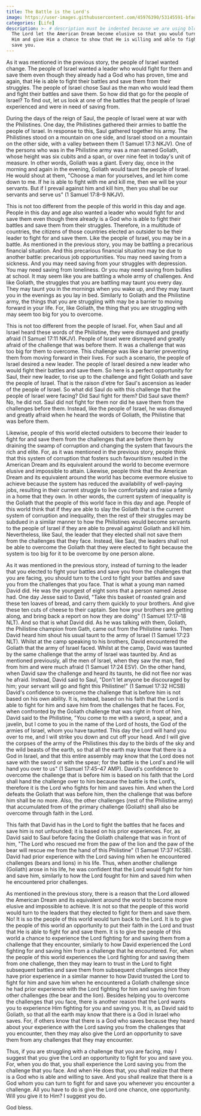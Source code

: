 ```yaml
---
title: The Battle is the Lord's
image: https://user-images.githubusercontent.com/45976390/53145591-bfad6f80-356e-11e9-813e-fda05dcf15a6.jpg
categories: [Life]
description: >- # description must be indented because we are using block scalar
  The Lord let the American Dream become elusive so that you would turn back to
  Him and give Him a chance to show that He is willing and able to fight for and
  save you.
---
```


As it was mentioned in the previous story, the people of Israel wanted change.
The people of Israel wanted a leader who would fight for them and save them even
though they already had a God who has proven, time and again, that He is able to
fight their battles and save them from their struggles. The people of Israel
chose Saul as the man who would lead them and fight their battles and save them.
So how did that go for the people of Israel? To find out, let us look at one of
the battles that the people of Israel experienced and were in need of saving
from.

During the days of the reign of Saul, the people of Israel were at war with the
Philistines. One day, the Philistines gathered their armies to battle the people
of Israel. In response to this, Saul gathered together his army. The Philistines
stood on a mountain on one side, and Israel stood on a mountain on the other
side, with a valley between them (1 Samuel 17:3 NKJV). One of the persons who
was in the Philistine army was a man named Goliath, whose height was six cubits
and a span, or over nine feet in today's unit of measure. In other words,
Goliath was a giant. Every day, once in the morning and again in the evening,
Goliath would taunt the people of Israel. He would shout at them, "Choose a man
for yourselves, and let him come down to me. If he is able to fight with me and
kill me, then we will be your servants. But if I prevail against him and kill
him, then you shall be our servants and serve us" (1 Samuel 17:8–9 NKJV).

This is not too different from the people of this world in this day and age.
People in this day and age also wanted a leader who would fight for and save
them even though there already is a God who is able to fight their battles and
save them from their struggles. Therefore, in a multitude of countries, the
citizens of those countries elected an outsider to be their leader to fight for
and save them. Like the people of Israel, you may be in a battle. As mentioned
in the previous story, you may be battling a precarious financial situation. And
this precarious financial situation may be due to another battle: precarious job
opportunities. You may need saving from a sickness. And you may need saving from
your struggles with depression. You may need saving from loneliness. Or you may
need saving from bullies at school. It may seem like you are battling a whole
army of challenges. And like Goliath, the struggles that you are battling may
taunt you every day. They may taunt you in the mornings when you wake up, and
they may taunt you in the evenings as you lay in bed. Similarly to Goliath and
the Philistine army, the things that you are struggling with may be a barrier to
moving forward in your life. For, like Goliath, the thing that you are
struggling with may seem too big for you to overcome.

This is not too different from the people of Israel. For, when Saul and all
Israel heard these words of the Philistine, they were dismayed and greatly
afraid (1 Samuel 17:11 NKJV). People of Israel were dismayed and greatly afraid
of the challenge that was before them. It was a challenge that was too big for
them to overcome. This challenge was like a barrier preventing them from moving
forward in their lives. For such a scenario, the people of Israel desired a new
leader. The people of Israel desired a new leader who would fight their battles
and save them. So here is a perfect opportunity for Saul, their new leader, to
rise up to the challenge and fight Goliath and save the people of Israel. That
is the raison d'etre for Saul's ascension as leader of the people of Israel. So
what did Saul do with this challenge that the people of Israel were facing? Did
Saul fight for them? Did Saul save them? No, he did not. Saul did not fight for
them nor did he save them from the challenges before them. Instead, like the
people of Israel, he was dismayed and greatly afraid when he heard the words of
Goliath, the Philistine that was before them.

Likewise, people of this world elected outsiders to become their leader to fight
for and save them from the challenges that are before them by draining the swamp
of corruption and changing the system that favours the rich and elite. For, as
it was mentioned in the previous story, people think that this system of
corruption that fosters such favouritism resulted in the American Dream and its
equivalent around the world to become evermore elusive and impossible to attain.
Likewise, people think that the American Dream and its equivalent around the
world has become evermore elusive to achieve because the system has reduced the
availability of well-paying jobs, resulting in their current struggle to live
comfortably and raise a family in a home that they own. In other words, the
current system of inequality is the Goliath that the people of this world face
in this day and age. People of this world think that if they are able to slay
the Goliath that is the current system of corruption and inequality, then the
rest of their struggles may be subdued in a similar manner to how the
Philistines would become servants to the people of Israel if they are able to
prevail against Goliath and kill him. Nevertheless, like Saul, the leader that
they elected shall not save them from the challenges that they face. Instead,
like Saul, the leaders shall not be able to overcome the Goliath that they were
elected to fight because the system is too big for it to be overcome by one
person alone.

As it was mentioned in the previous story, instead of turning to the leader that
you elected to fight your battles and save you from the challenges that you are
facing, you should turn to the Lord to fight your battles and save you from the
challenges that you face. That is what a young man named David did. He was the
youngest of eight sons that a person named Jesse had. One day Jesse said to
David, "Take this basket of roasted grain and these ten loaves of bread, and
carry them quickly to your brothers. And give these ten cuts of cheese to their
captain. See how your brothers are getting along, and bring back a report on how
they are doing" (1 Samuel 17:17–18 NLT). And so that is what David did. As he
was talking with them, Goliath, the Philistine champion from Gath, came out from
the Philistine ranks. Then David heard him shout his usual taunt to the army of
Israel (1 Samuel 17:23 NLT). Whilst at the camp speaking to his brothers, David
encountered the Goliath that the army of Israel faced. Whilst at the camp, David
was taunted by the same challenge that the army of Israel was taunted by. And as
mentioned previously, all the men of Israel, when they saw the man, fled from
him and were much afraid (1 Samuel 17:24 ESV). On the other hand, when David saw
the challenge and heard its taunts, he did not flee nor was he afraid. Instead,
David said to Saul, "Don't let anyone be discouraged by him; your servant will
go and fight this Philistine!" (1 Samuel 17:32 HCSB) David's confidence to
overcome the challenge that is before him is not based on his own ability. It
is, instead, based on his faith that the Lord is able to fight for him and save
him from the challenges that he faces. For, when confronted by the Goliath
challenge that was right in front of him, David said to the Philistine, "You
come to me with a sword, a spear, and a javelin, but I come to you in the name
of the Lord of hosts, the God of the armies of Israel, whom you have taunted.
This day the Lord will hand you over to me, and I will strike you down and cut
off your head. And I will give the corpses of the army of the Philistines this
day to the birds of the sky and the wild beasts of the earth, so that all the
earth may know that there is a God in Israel, and that this entire assembly may
know that the Lord does not save with the sword or with the spear; for the
battle is the Lord's and He will hand you over to us" (1 Samuel 17:45–47 AMP).
David's confidence to overcome the challenge that is before him is based on his
faith that the Lord shall hand the challenge over to him because the battle is
the Lord's, therefore it is the Lord who fights for him and saves him. And when
the Lord defeats the Goliath that was before him, then the challenge that was
before him shall be no more. Also, the other challenges (rest of the Philistine
army) that accumulated from of the primary challenge (Goliath) shall also be
overcome through faith in the Lord.

This faith that David has in the Lord to fight the battles that he faces and
save him is not unfounded; it is based on his prior experiences. For, as David
said to Saul before facing the Goliath challenge that was in front of him, "The
Lord who rescued me from the paw of the lion and the paw of the bear will rescue
me from the hand of this Philistine" (1 Samuel 17:37 HCSB). David had prior
experience with the Lord saving him when he encountered challenges (bears and
lions) in his life. Thus, when another challenge (Goliath) arose in his life, he
was confident that the Lord would fight for him and save him, similarly to how
the Lord fought for him and saved him when he encountered prior challenges.

As mentioned in the previous story, there is a reason that the Lord allowed the
American Dream and its equivalent around the world to become more elusive and
impossible to achieve. It is not so that the people of this world would turn to
the leaders that they elected to fight for them and save them. No! It is so the
people of this world would turn back to the Lord. It is to give the people of
this world an opportunity to put their faith in the Lord and trust that He is
able to fight for and save them. It is to give the people of this world a chance
to experience the Lord fighting for and saving them from a challenge that they
encounter, similarly to how David experienced the Lord fighting for and saving
him from a challenge that he encountered. For, when the people of this world
experiences the Lord fighting for and saving them from one challenge, then they
may learn to trust in the Lord to fight subsequent battles and save them from
subsequent challenges since they have prior experience in a similar manner to
how David trusted the Lord to fight for him and save him when he encountered a
Goliath challenge since he had prior experience with the Lord fighting for him
and saving him from other challenges (the bear and the lion). Besides helping
you to overcome the challenges that you face, there is another reason that the
Lord wants you to experience Him fighting for you and saving you. It is, as
David said to Goliath, so that all the earth may know that there is a God in
Israel who saves. For, if others know that there is a God who saves because they
heard about your experience with the Lord saving you from the challenges that
you encounter, then they may also give the Lord an opportunity to save them from
any challenges that they may encounter.

Thus, if you are struggling with a challenge that you are facing, may I suggest
that you give the Lord an opportunity to fight for you and save you. For, when
you do that, you shall experience the Lord saving you from the challenge that
you face. And when He does that, you shall realize that there is a God who is
able and willing to save. And you shall realize that there is a God whom you can
turn to fight for and save you whenever you encounter a challenge. All you have
to do is give the Lord one chance, one opportunity. Will you give it to Him? I
suggest you do.

God bless.
